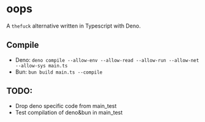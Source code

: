 # oops

A `thefuck` alternative written in Typescript with Deno.

## Compile

- Deno:
  `deno compile --allow-env --allow-read --allow-run --allow-net --allow-sys main.ts`
- Bun: `bun build main.ts --compile`

## TODO:

- Drop deno specific code from main_test
- Test compilation of deno&bun in main_test
